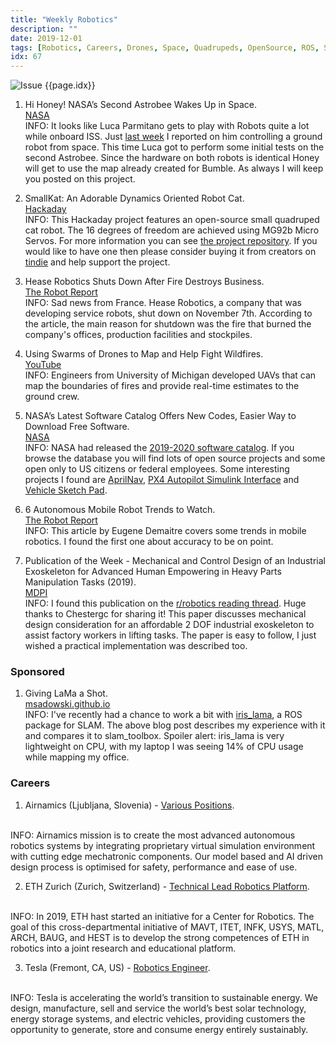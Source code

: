 ```yaml
---
title: "Weekly Robotics"
description: ""
date: 2019-12-01
tags: [Robotics, Careers, Drones, Space, Quadrupeds, OpenSource, ROS, SLAM, MobileRobots]
idx: 67
---
```

![Issue {{page.idx}}](/img/headers/{{page.idx}}.jpg "Issue {{page.idx}}")

1) Hi Honey! NASA’s Second Astrobee Wakes Up in Space.
<br>[NASA](https://www.nasa.gov/image-feature/ames/hi-honey-nasa-s-second-astrobee-wakes-up-in-space)<br>
INFO: It looks like Luca Parmitano gets to play with Robots quite a lot while onboard ISS. Just [last week](https://weeklyrobotics.com/weekly-robotics-66) I reported on him controlling a ground robot from space. This time Luca got to perform some initial tests on the second Astrobee. Since the hardware on both robots is identical Honey will get to use the map already created for Bumble. As always I will keep you posted on this project.

2) SmallKat: An Adorable Dynamics Oriented Robot Cat.
<br>[Hackaday](https://hackaday.io/project/164727-smallkat-an-adorable-dynamics-oriented-robot-cat)<br>
INFO: This Hackaday project features an open-source small quadruped cat robot. The 16 degrees of freedom are achieved using MG92b Micro Servos. For more information you can see [the project repository](https://github.com/OperationSmallKat/SmallKat_V2). If you would like to have one then please consider buying it from creators on [tindie](https://www.tindie.com/products/madhephaestus/smallkat-an-dynamics-oriented-robot-cat-kit/?utm_source=hackadayio&utm_medium=link&utm_campaign=project_buynow) and help support the project.

3) Hease Robotics Shuts Down After Fire Destroys Business.
<br>[The Robot Report](https://www.therobotreport.com/hease-robotics-shuts-down-after-fire/)<br>
INFO: Sad news from France. Hease Robotics, a company that was developing service robots, shut down on November 7th. According to the article, the main reason for shutdown was the fire that burned the company's offices, production facilities and stockpiles.

4) Using Swarms of Drones to Map and Help Fight Wildfires.
<br>[YouTube](https://youtu.be/XNF_Sddlgy4)<br>
INFO: Engineers from University of Michigan developed UAVs that can map the boundaries of fires and provide real-time estimates to the ground crew.

5) NASA’s Latest Software Catalog Offers New Codes, Easier Way to Download Free Software.
<br>[NASA](https://www.nasa.gov/directorates/spacetech/techtransfer/Software_Catalog_2019)<br>
INFO: NASA had released the [2019-2020 software catalog](https://software.nasa.gov/). If you browse the database you will find lots of open source projects and some open only to US citizens or federal employees. Some interesting projects I found are [AprilNav](https://software.nasa.gov/software/MFS-33648-1), [PX4 Autopilot Simulink Interface](https://software.nasa.gov/software/LAR-19482-1) and [Vehicle Sketch Pad](https://software.nasa.gov/software/LAR-17491-1).

6) 6 Autonomous Mobile Robot Trends to Watch.
<br>[The Robot Report](https://www.therobotreport.com/6-autonomous-mobile-robot-trends-to-watch/)<br>
INFO: This article by Eugene Demaitre covers some trends in mobile robotics. I found the first one about accuracy to be on point.

7) Publication of the Week - Mechanical and Control Design of an Industrial Exoskeleton for Advanced Human Empowering in Heavy Parts Manipulation Tasks (2019).
<br>[MDPI](https://www.mdpi.com/2218-6581/8/3/65)<br>
INFO: I found this publication on the [r/robotics reading thread](https://www.reddit.com/r/robotics/comments/dpx7v6/d_robotics_reading_thread_20191101/). Huge thanks to Chestergc for sharing it! This paper discusses mechanical design consideration for an affordable 2 DOF industrial exoskeleton to assist factory workers in lifting tasks. The paper is easy to follow, I just wished a practical implementation was described too.

### Sponsored

1) Giving LaMa a Shot.
<br>[msadowski.github.io](https://msadowski.github.io/iris-lama-slam-with-ros/)<br>
INFO: I've recently had a chance to work a bit with [iris_lama](https://github.com/iris-ua/iris_lama_ros), a ROS package for SLAM. The above blog post describes my experience with it and compares it to slam_toolbox. Spoiler alert: iris_lama is very lightweight on CPU, with my laptop I was seeing 14% of CPU usage while mapping my office.

### Careers

1) Airnamics (Ljubljana, Slovenia) - [Various Positions](https://airnamics.recruitee.com/).
<br>
INFO: Airnamics mission is to create the most advanced autonomous robotics systems by integrating proprietary virtual simulation environment with cutting edge mechatronic components. Our model based and AI driven design process is optimised for safety, performance and ease of use.

2) ETH Zurich (Zurich, Switzerland) - [Technical Lead Robotics Platform](https://jobs.ethz.ch/job/view/JOPG_ethz_qOEF1nJbCkfMuUgWy6?utm_source=General+mailing+list&utm_campaign=06ce501e6f-EMAIL_CAMPAIGN_2019_11_14_10_07&utm_medium=email&utm_term=0_ad22faa29d-06ce501e6f-79247587).
<br>
INFO: In 2019, ETH hast started an initiative for a Center for Robotics. The goal of this cross-departmental initiative of MAVT, ITET, INFK, USYS, MATL, ARCH, BAUG, and HEST is to develop the strong competences of ETH in robotics into a joint research and educational platform.

3) Tesla (Fremont, CA, US) - [Robotics Engineer](https://www.tesla.com/careers/job/id=50322).
<br>
INFO: Tesla is accelerating the world’s transition to sustainable energy. We design, manufacture, sell and service the world’s best solar technology, energy storage systems, and electric vehicles, providing customers the opportunity to generate, store and consume energy entirely sustainably.
